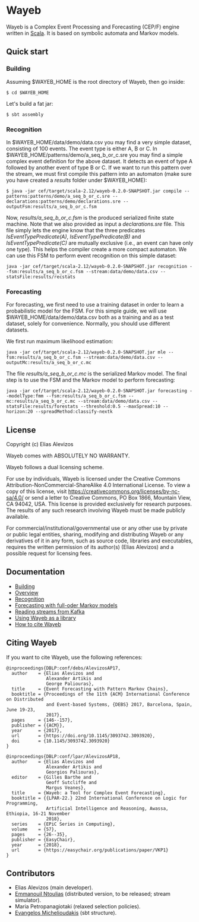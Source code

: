 # Wayeb

Wayeb is a Complex Event Processing and Forecasting (CEP/F) engine written in [Scala](http://scala-lang.org).
It is based on symbolic automata and Markov models.

## Quick start

### Building

Assuming $WAYEB_HOME is the root directory of Wayeb,
then go inside:

```
$ cd $WAYEB_HOME
```

Let's build a fat jar:

```
$ sbt assembly
```

### Recognition

In $WAYEB_HOME/data/demo/data.csv you may find a very simple dataset, 
consisting of 100 events. The event type is either A, B or C.
In $WAYEB_HOME/patterns/demo/a_seq_b_or_c.sre you may find a simple complex event definition for the above dataset.
It detects an event of type A followed by another event of type B or C.
If we want to run this pattern over the stream,
we must first compile this pattern into an automaton 
(make sure you have created a *results* folder under $WAYEB_HOME):
```
$ java -jar cef/target/scala-2.12/wayeb-0.2.0-SNAPSHOT.jar compile --patterns:patterns/demo/a_seq_b_or_c.sre --declarations:patterns/demo/declarations.sre --outputFsm:results/a_seq_b_or_c.fsm
```
Now, *results/a_seq_b_or_c.fsm* is the produced serialized finite state machine.
Note that we also provided as input a *declarations.sre* file.
This file simply lets the engine know that the three predicates *IsEventTypePredicate(A)*, *IsEventTypePredicate(B)* and *IsEventTypePredicate(C)*
are mutually exclusive (i.e., an event can have only one type).
This helps the compiler create a more compact automaton.
We can use this FSM to perform event recognition on this simple dataset:
```
java -jar cef/target/scala-2.12/wayeb-0.2.0-SNAPSHOT.jar recognition --fsm:results/a_seq_b_or_c.fsm --stream:data/demo/data.csv --statsFile:results/recstats
```

### Forecasting

For forecasting, we first need to use a training dataset in order to learn a probabilistic model for the FSM.
For this simple guide, 
we will use $WAYEB_HOME/data/demo/data.csv both as a training and as a test dataset,
solely for convenience. 
Normally, you should use different datasets.

We first run maximum likelihood estimation:
```
java -jar cef/target/scala-2.12/wayeb-0.2.0-SNAPSHOT.jar mle --fsm:results/a_seq_b_or_c.fsm --stream:data/demo/data.csv --outputMc:results/a_seq_b_or_c.mc
```
The file *results/a_seq_b_or_c.mc* is the serialized Markov model.
The final step is to use the FSM and the Markov model to perform forecasting:
```
java -jar cef/target/scala-2.12/wayeb-0.2.0-SNAPSHOT.jar forecasting --modelType:fmm --fsm:results/a_seq_b_or_c.fsm --mc:results/a_seq_b_or_c.mc --stream:data/demo/data.csv --statsFile:results/forestats --threshold:0.5 --maxSpread:10 --horizon:20 --spreadMethod:classify-nextk
```

## License

Copyright (c) Elias Alevizos

Wayeb comes with ABSOLUTELY NO WARRANTY.

Wayeb follows a dual licensing scheme.

For use by individuals,
Wayeb is licensed under the Creative Commons Attribution-NonCommercial-ShareAlike 4.0 International License.
To view a copy of this license, visit https://creativecommons.org/licenses/by-nc-sa/4.0/
or send a letter to Creative Commons, PO Box 1866, Mountain View, CA 94042, USA.
This license is provided exclusively for research purposes. 
The results of any such research involving Wayeb must be made publicly available.

For commercial/institutional/governmental use or any other use by private or public
legal entities, sharing, modifying and distributing Wayeb or any derivatives of it
in any form, such as source code, libraries and executables, requires the written
permission of its author(s) (Elias Alevizos) and a possible request for licensing fees.


## Documentation

- [Building](building.md)
- [Overview](overview.md)
- [Recognition](cep.md)
- [Forecasting with full-oder Markov models](ceffmm.md)
- [Reading streams from Kafka](simulator.md)
- [Using Wayeb as a library](lib.md)
- [How to cite Wayeb](references.md)

## Citing Wayeb
If you want to cite Wayeb, use the following references:

```
@inproceedings{DBLP:conf/debs/AlevizosAP17,
  author    = {Elias Alevizos and
               Alexander Artikis and
               George Paliouras},
  title     = {Event Forecasting with Pattern Markov Chains},
  booktitle = {Proceedings of the 11th {ACM} International Conference on Distributed
               and Event-based Systems, {DEBS} 2017, Barcelona, Spain, June 19-23,
               2017},
  pages     = {146--157},
  publisher = {{ACM}},
  year      = {2017},
  url       = {https://doi.org/10.1145/3093742.3093920},
  doi       = {10.1145/3093742.3093920}
} 
```

```
@inproceedings{DBLP:conf/lpar/AlevizosAP18,
  author    = {Elias Alevizos and
               Alexander Artikis and
               Georgios Paliouras},
  editor    = {Gilles Barthe and
               Geoff Sutcliffe and
               Margus Veanes},
  title     = {Wayeb: a Tool for Complex Event Forecasting},
  booktitle = {{LPAR-22.} 22nd International Conference on Logic for Programming,
               Artificial Intelligence and Reasoning, Awassa, Ethiopia, 16-21 November
               2018},
  series    = {EPiC Series in Computing},
  volume    = {57},
  pages     = {26--35},
  publisher = {EasyChair},
  year      = {2018},
  url       = {https://easychair.org/publications/paper/VKP1}
}

```

## Contributors

* Elias Alevizos (main developer).
* [Emmanouil Ntoulias](https://github.com/manosntoulias) (distributed version, to be released; stream simulator).
* Maria Petropanagiotaki (relaxed selection policies).
* [Evangelos Michelioudakis](https://github.com/vagmcs) (sbt structure).

